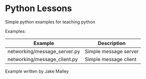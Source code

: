 # Python Lessons

Simple python examples for teaching python

Examples:

| Example  | Description |
| ------------- | ------------- |
| networking/message_server.py | Simple message server  |
| networking/message_client.py | Simple message client  |

Example written by Jake Malley
